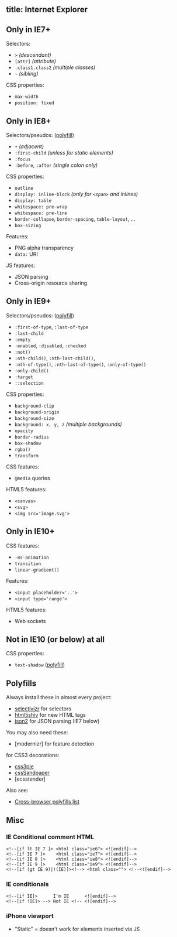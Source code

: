 title: Internet Explorer
---

## Only in IE7+

Selectors:

 - `>` _(descendant)_
 - `[attr]` _(attribute)_
 - `.class1.class2` _(multiple classes)_
 - `~` _(sibling)_

CSS properties:

 - `max-width`
 - `position: fixed`

## Only in IE8+

Selectors/pseudos: ([polyfill][selectivizr])

 - `+` _(adjacent)_
 - `:first-child` _(unless for static elements)_
 - `:focus`
 - `:before`, `:after` _(single colon only)_

CSS properties:

 - `outline`
 - `display: inline-block` _(only for `<span>` and inlines)_
 - `display: table`
 - `whitespace: pre-wrap`
 - `whitespace: pre-line`
 - `border-collapse`, `border-spacing`, `table-layout`, ...
 - `box-sizing`

Features:

 - PNG alpha transparency
 - `data:` URI

JS features:

 - JSON parsing
 - Cross-origin resource sharing

## Only in IE9+

Selectors/pseudos: ([polyfill][selectivizr])

 - `:first-of-type`, `:last-of-type`
 - `:last-child`
 - `:empty`
 - `:enabled`, `:disabled`, `:checked`
 - `:not()`
 - `:nth-child()`, `:nth-last-child()`,
 - `:nth-of-type()`, `:nth-last-of-type()`, `:only-of-type()`
 - `:only-child()`
 - `:target`
 - `::selection`

CSS properties:

 - `background-clip`
 - `background-origin`
 - `background-size`
 - `background: x, y, z` _(multiple backgrounds)_
 - `opacity`
 - `border-radius`
 - `box-shadow`
 - `rgba()`
 - `transform`

CSS features:

 - `@media` queries

HTML5 features:

 - `<canvas>`
 - `<svg>`
 - `<img src='image.svg'>`

## Only in IE10+

CSS features:

 - `-ms-animation`
 - `transition`
 - `linear-gradient()`

Features:

 - `<input placeholder='..'>`
 - `<input type='range'>`

HTML5 features:

 - Web sockets

## Not in IE10 (or below) at all

CSS properties:

 - `text-shadow` ([polyfill][text-shadow])

## Polyfills

Always install these in almost every project:

 - [selectivizr] for selectors
 - [html5shiv] for new HTML tags
 - [json2] for JSON parsing (IE7 below)

You may also need these:

 - [modernizr] for feature detection

for CSS3 decorations:

 - [css3pie]
 - [cssSandpaper]
 - [ecsstender]

Also see:

 - [Cross-browser polyfills list][fills]

Misc
----

### IE Conditional comment HTML

    <!--[if lt IE 7 ]> <html class="ie6"> <![endif]-->
    <!--[if IE 7 ]>    <html class="ie7"> <![endif]-->
    <!--[if IE 8 ]>    <html class="ie8"> <![endif]-->
    <!--[if IE 9 ]>    <html class="ie9"> <![endif]-->
    <!--[if (gt IE 9)|!(IE)]><!--> <html class=""> <!--<![endif]-->

### IE conditionals

    <!--[if IE]>      I'm IE      <![endif]-->
    <!--[if !IE]> --> Not IE <!-- <![endif]-->

### iPhone viewport

 * "Static" = doesn't work for elements inserted via JS

[text-shadow]: https://github.com/heygrady/textshadow
[ie7.js]: http://ie7-js.googlecode.com/svn/test/index.html
[selectivizr]: http://selectivizr.com/
[css3pie]: http://css3pie.com/
[cssSandpaper]: https://github.com/zoltan-dulac/cssSandpaper
[html5shiv]: https://code.google.com/p/html5shiv/
[fills]: https://github.com/Modernizr/Modernizr/wiki/HTML5-Cross-Browser-Polyfills
[json2]: https://github.com/douglascrockford/JSON-js
[eccstender]: http://ecsstender.org/
